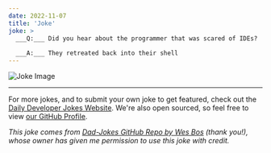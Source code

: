 ```yaml
---
date: 2022-11-07
title: 'Joke'
joke: >
  ___Q:___ Did you hear about the programmer that was scared of IDEs?
  
  ___A:___ They retreated back into their shell
---
```



![Joke Image](https://private.xtrp.io/projects/DailyDeveloperJokes/public_image_server/images/5e1259b6d7a73.png)

---

For more jokes, and to submit your own joke to get featured, check out the [Daily Developer Jokes Website](https://dailydeveloperjokes.github.io/). We're also open sourced, so feel free to view [our GitHub Profile](https://github.com/dailydeveloperjokes).


_This joke comes from [Dad-Jokes GitHub Repo by Wes Bos](https://github.com/wesbos/dad-jokes) (thank you!), whose owner has given me permission to use this joke with credit._

<!--
Joke text:
**Q:** Did you hear about the programmer that was scared of IDEs?

**A:** They retreated back into their shell
 -->


